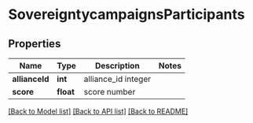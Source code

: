 # SovereigntycampaignsParticipants

## Properties
Name | Type | Description | Notes
------------ | ------------- | ------------- | -------------
**allianceId** | **int** | alliance_id integer | 
**score** | **float** | score number | 

[[Back to Model list]](../README.md#documentation-for-models) [[Back to API list]](../README.md#documentation-for-api-endpoints) [[Back to README]](../README.md)


